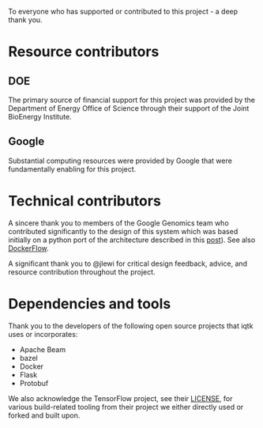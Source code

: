 
To everyone who has supported or contributed to this project - a deep thank you.

# Resource contributors

## DOE

The primary source of financial support for this project was provided by the Department of Energy Office of Science through their support of the Joint BioEnergy Institute.

## Google

Substantial computing resources were provided by Google that were fundamentally enabling for this project.

# Technical contributors

A sincere thank you to members of the Google Genomics team who contributed significantly to the design of this system which was based initially on a python port of the architecture described in this [post](https://opensource.googleblog.com/2016/11/docker-dataflow-happier-workflows.html)). See also [DockerFlow](https://github.com/googlegenomics/dockerflow).

A significant thank you to @jlewi for critical design feedback, advice, and resource contribution throughout the project.

# Dependencies and tools

Thank you to the developers of the following open source projects that iqtk uses or incorporates:

* Apache Beam
* bazel
* Docker
* Flask
* Protobuf

We also acknowledge the TensorFlow project, see their [LICENSE](https://github.com/tensorflow/tensorflow/blob/master/LICENSE), for various build-related tooling from their project we either directly used or forked and built upon.
